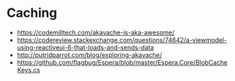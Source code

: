 # Caching

* https://codemilltech.com/akavache-is-aka-awesome/
* https://codereview.stackexchange.com/questions/74642/a-viewmodel-using-reactiveui-6-that-loads-and-sends-data
* http://putridparrot.com/blog/exploring-akavache/
* https://github.com/flagbug/Espera/blob/master/Espera.Core/BlobCacheKeys.cs
